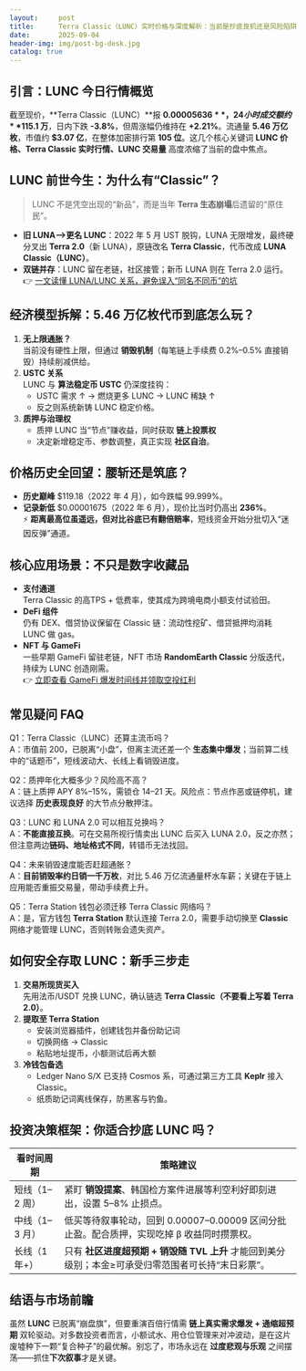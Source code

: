 ```yaml
---
layout:     post
title:      Terra Classic（LUNC）实时价格与深度解析：当前是抄底良机还是风险陷阱？
date:       2025-09-04
header-img: img/post-bg-desk.jpg
catalog: true
---
```


## 引言：LUNC 今日行情概览

截至现价，**Terra Classic（LUNC）**报 **$0.00005636**，24 小时成交额约 **$115.1 万**，日内下跌 **-3.8%**，但周涨幅仍维持在 **+2.21%**。流通量 **5.46 万亿枚**，市值约 **$3.07 亿**，在整体加密排行第 **105 位**。这几个核心关键词 **LUNC 价格、Terra Classic 实时行情、LUNC 交易量** 高度浓缩了当前的盘中焦点。

## LUNC 前世今生：为什么有“Classic”？

> LUNC 不是凭空出现的“新品”，而是当年 **Terra 生态崩塌**后遗留的“原住民”。

- **旧 LUNA——>更名 LUNC**：2022 年 5 月 UST 脱钩，LUNA 无限增发，最终硬分叉出 **Terra 2.0**（新 LUNA），原链改名 **Terra Classic**，代币改成 **LUNA Classic（LUNC）**。
- **双链并存**：LUNC 留在老链，社区接管；新币 LUNA 则在 Terra 2.0 运行。  
👉 [一文读懂 LUNA/LUNC 关系，避免误入“同名不同币”的坑](https://okxdog.com/)

## 经济模型拆解：5.46 万亿枚代币到底怎么玩？

1. **无上限通胀？**  
   当前没有硬性上限，但通过 **销毁机制**（每笔链上手续费 0.2%–0.5% 直接销毁）持续削减供给。  
2. **USTC 关系**  
   LUNC 与 **算法稳定币 USTC** 仍深度挂钩：  
   - USTC 需求 ↑ → 燃烧更多 LUNC → LUNC 稀缺 ↑  
   - 反之则系统新铸 LUNC 稳定价格。  
3. **质押与治理权**  
   - 质押 LUNC 当“节点”赚收益，同时获取 **链上投票权**  
   - 决定新增稳定币、参数调整，真正实现 **社区自治**。

## 价格历史全回望：腰斩还是筑底？

- **历史巅峰** $119.18（2022 年 4 月），如今跌幅 99.999%。  
- **记录新低** $0.00001675（2022 年 6 月），现价比当时仍高出 **236%**。  
⚡ **距离最高位虽遥远，但对比谷底已有翻倍赔率**，短线资金开始分批切入“迷因反弹”通道。

## 核心应用场景：不只是数字收藏品

- **支付通道**  
  Terra Classic 的高TPS + 低费率，使其成为跨境电商小额支付试验田。
- **DeFi 组件**  
  仍有 DEX、借贷协议保留在 Classic 链：流动性挖矿、借贷抵押均消耗 LUNC 做 gas。  
- **NFT 与 GameFi**  
  一些早期 GameFi 留驻老链，NFT 市场 **RandomEarth Classic** 分版迭代，持续为 LUNC 创造刚需。  
👉 [立即查看 GameFi 爆发时间线并领取空投红利](https://okxdog.com/)

## 常见疑问 FAQ

Q1：Terra Classic（LUNC）还算主流币吗？  
A：市值前 200，已脱离“小盘”，但离主流还差一个 **生态集中爆发**；当前算二线中的“话题币”，短线波动大、长线上看销毁进度。

Q2：质押年化大概多少？风险高不高？  
A：链上质押 APY 8%–15%，需锁仓 14–21 天。风险点：节点作恶或链停机，建议选择 **历史表现良好** 的大节点分散押注。

Q3：LUNC 和 LUNA 2.0 可以相互兑换吗？  
A：**不能直接互换**。可在交易所视行情卖出 LUNC 后买入 LUNA 2.0，反之亦然；但注意两边**链码、地址格式不同**，转错币无法找回。

Q4：未来销毁速度能否赶超通胀？  
A：**目前销毁率约日销一千万枚**，对比 5.46 万亿流通量杯水车薪；关键在于链上应用能否重振交易量，带动手续费上升。

Q5：Terra Station 钱包必须迁移 Terra Classic 网络吗？  
A：是，官方钱包 **Terra Station** 默认连接 Terra 2.0，需要手动切换至 **Classic** 网络才能管理 LUNC，否则转账会遗失资产。

## 如何安全存取 LUNC：新手三步走

1. **交易所现货买入**  
   先用法币/USDT 兑换 LUNC，确认链选 **Terra Classic（不要看上写着 Terra 2.0）**。  
2. **提取至 Terra Station**  
   - 安装浏览器插件，创建钱包并备份助记词  
   - 切换网络 → Classic  
   - 粘贴地址提币，小额测试后再大额  
3. **冷钱包备选**  
   - Ledger Nano S/X 已支持 Cosmos 系，可通过第三方工具 **Keplr** 接入 Classic。  
   - 纸质助记词离线保存，防黑客与钓鱼。

## 投资决策框架：你适合抄底 LUNC 吗？

| 看时间周期 | 策略建议 |
|---|---|
| 短线（1–2 周） | 紧盯 **销毁提案**、韩国检方案件进展等利空利好即刻进出，设置 5–8% 止损点。 |
| 中线（1–3 月） | 低买等待叙事轮动，回到 $0.00007–$0.00009 区间分批止盈。配合质押，实现吃掉 β 收益同时攒票权。 |
| 长线（1 年+） | 只有 **社区进度超预期 + 销毁随 TVL 上升** 才能回到美分级别；本金≥可承受归零范围者可长持“末日彩票”。 |

## 结语与市场前瞻

虽然 **LUNC** 已脱离“崩盘旗”，但要重演百倍行情需 **链上真实需求爆发 + 通缩超预期** 双轮驱动。对多数投资者而言，小额试水、用仓位管理来对冲波动，是在这片废墟种下一颗“复合种子”的最优解。别忘了，市场永远在 **过度悲观与乐观** 之间摆荡——抓住**下次叙事**才是关键。